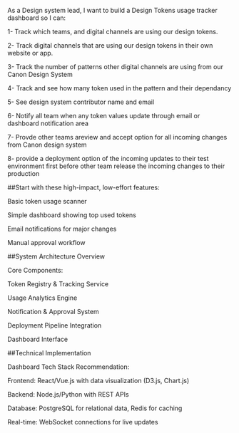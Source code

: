 As a Design system lead, I want to build a Design Tokens usage tracker dashboard so I can: 

1- Track which teams, and digital channels are using our design tokens. 

2- Track digital channels that are using our design tokens in their own website or app. 

3- Track the number of patterns other digital channels are using from our Canon Design System  

4- Track and see how many token used in the pattern and their dependancy 

5- See design system contributor name and email 

6- Notify all team when any token values update through email or dashboard notification area 

7- Provde other teams areview and accept option for all incoming changes from Canon design system 

8- provide a deployment option of the incoming updates to their test environment first before other team release the incoming changes to their production 

 

##Start with these high-impact, low-effort features: 

Basic token usage scanner 

Simple dashboard showing top used tokens 

Email notifications for major changes 

Manual approval workflow 

 

 

##System Architecture Overview 

Core Components: 

Token Registry & Tracking Service 

Usage Analytics Engine 

Notification & Approval System 

Deployment Pipeline Integration 

Dashboard Interface 


##Technical Implementation 

Dashboard Tech Stack Recommendation: 

Frontend: React/Vue.js with data visualization (D3.js, Chart.js) 

Backend: Node.js/Python with REST APIs 

Database: PostgreSQL for relational data, Redis for caching 

Real-time: WebSocket connections for live updates 